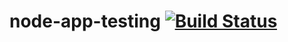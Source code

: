 # node-app-testing [![Build Status](https://travis-ci.org/skhazri/node-app-testing.svg?branch=master)](https://travis-ci.org/skhazri/node-app-testing)
